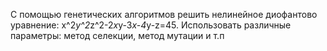 С помощью генетических алгоритмов решить нелинейное диофантово уравнение:
x^2*y^2*z^2-2*x*y-3*x-4*y-z=45.
Использовать различные параметры: метод селекции, метод мутации и т.п
